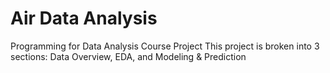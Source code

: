 # Air Data Analysis
Programming for Data Analysis Course Project
This project is broken into 3 sections: Data Overview, EDA, and Modeling & Prediction
